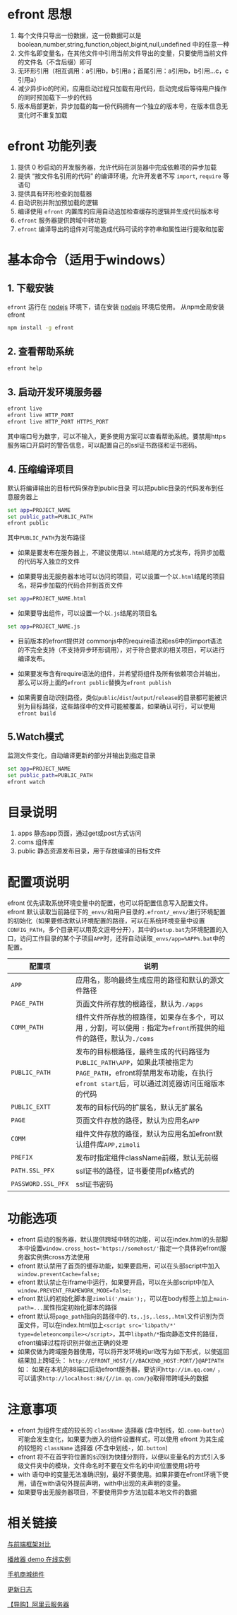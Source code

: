 
# efront 思想

1. 每个文件只导出一份数据，这一份数据可以是 boolean,number,string,function,object,bigint,null,undefined 中的任意一种
2. 文件名即变量名，在其他文件中引用当前文件导出的变量，只要使用当前文件的文件名（不含后缀）即可
3. 无环形引用（相互调用：a引用b，b引用a；首尾引用：a引用b，b引用...c，c引用a）
4. 减少异步io的时间，应用启动过程只加载有用代码，启动完成后等待用户操作的同时预加载下一步的代码
5. 版本局部更新，异步加载的每一份代码拥有一个独立的版本号，在版本信息无变化时不重复加载

# efront 功能列表

1. 提供 0 秒启动的开发服务器，允许代码在浏览器中完成依赖项的异步加载
2. 提供 “按文件名引用的代码” 的编译环境，允许开发者不写 `import`, `require` 等语句
3. 提供具有环形检查的加载器
4. 自动识别并附加预加载的逻辑
5. 编译使用 `efront` 内置库的应用自动追加检查缓存的逻辑并生成代码版本号
6. `efront` 服务器提供跨域中转功能
7. `efront` 编译导出的组件对可能造成代码可读的字符串和属性进行提取和加密

# 基本命令（适用于windows）

## 1. 下载安装

`efront` 运行在 [nodejs](https://nodejs.org/zh-cn/) 环境下，请在安装 [nodejs](https://nodejs.org/zh-cn/) 环境后使用。
从npm全局安装efront

```bat
npm install -g efront
```

## 2. 查看帮助系统

```bat
efront help
```

## 3. 启动开发环境服务器

```bat
efront live
efront live HTTP_PORT
efront live HTTP_PORT HTTPS_PORT
```

其中端口号为数字，可以不输入，更多使用方案可以查看帮助系统。要禁用https服务端口开启时的警告信息，可以配置自己的ssl证书路径和证书密码。

## 4. 压缩编译项目

默认将编译输出的目标代码保存到public目录
可以把public目录的代码发布到任意服务器上

```bat
set app=PROJECT_NAME
set public_path=PUBLIC_PATH
efront public
```

其中`PUBLIC_PATH`为发布路径

* 如果是要发布在服务器上，不建议使用以`.html`结尾的方式发布，将异步加载的代码写入独立的文件

* 如果要导出无服务器本地可以访问的项目，可以设置一个以`.html`结尾的项目名，将异步加载的代码合并到首页文件

```bat
set app=PROJECT_NAME.html
```

* 如果要导出组件，可以设置一个以`.js`结尾的项目名

```bat
set app=PROJECT_NAME.js
```

* 目前版本的efront提供对 commonjs中的require语法和es6中的import语法 的不完全支持（不支持异步环形调用），对于符合要求的相关项目，可以进行编译发布。
* 如果要发布含有require语法的组件，并希望将组件及所有依赖项合并输出，那么可以将上面的`efront public`替换为`efront publish`

* 如果需要自动识别路径，类似`public`/`dist`/`output`/`release`的目录都可能被识别为目标路径，这些路径中的文件可能被覆盖，如果确认可行，可以使用`efront build`

## 5.Watch模式

监测文件变化，自动编译更新的部分并输出到指定目录

```bat
set app=PROJECT_NAME
set public_path=PUBLIC_PATH
efront watch
```

# 目录说明

01. apps 静态app页面，通过get或post方式访问
02. coms 组件库
03. public 静态资源发布目录，用于存放编译的目标文件

# 配置项说明

efront 优先读取系统环境变量中的配置，也可以将配置信息写入配置文件。
efront 默认读取当前路径下的`_envs/`和用户目录的`.efront/_envs/`进行环境配置的初始化（如果要修改默认环境配置的路径，可以在系统环境变量中设置`CONFIG_PATH`，多个目录可以用英文逗号分开），其中的`setup.bat`为环境配置的入口，访问工作目录的某个子项目`APP`时，还将自动读取`_envs/app=%APP%.bat`中的配置。

| 配置项 |说明|
|--|--|
| `APP` | 应用名，影响最终生成应用的路径和默认的源文件路径
| `PAGE_PATH`| 页面文件所存放的根路径，默认为`./apps`
| `COMM_PATH`| 组件文件所存放的根路径，如果存在多个，可以用 `,` 分割，可以使用 `:` 指定为`efront`所提供的组件的路径，默认为`./coms`
| `PUBLIC_PATH`| 发布的目标根路径，最终生成的代码路径为`PUBLIC_PATH\APP`，如果此项被指定为`PAGE_PATH`，efront将禁用发布功能，在执行`efront start`后，可以通过浏览器访问压缩版本的代码
| `PUBLIC_EXTT`| 发布的目标代码的扩展名，默认无扩展名
| `PAGE`| 页面文件存放的路径，默认为应用名`APP`
| `COMM`| 组件文件存放的路径，默认为应用名加efront默认组件库`APP,zimoli`
| `PREFIX`| 发布时指定组件className前缀，默认无前缀
| `PATH.SSL_PFX`| ssl证书的路径，证书要使用pfx格式的
| `PASSWORD.SSL_PFX`| ssl证书密码

# 功能选项

* efront 启动的服务器，默认提供跨域中转的功能，可以在index.html的头部脚本中设置`window.cross_host='https://somehost/'`指定一个具体的efront服务器实例供cross方法使用
* efront 默认禁用了首页的缓存功能，如果要启用，可以在头部script中加入 `window.preventCache=false;`
* efront 默认禁止在iframe中运行，如果要开启，可以在头部script中加入 `window.PREVENT_FRAMEWORK_MODE=false;`
* efront 默认的初始化脚本是`zimoli('/main');`，可以在body标签上加上`main-path=...`属性指定初始化脚本的路径
* efront 默认将`page_path`指向的路径中的`.ts,.js,.less,.html`文件识别为页面文件，可以在index.html加上`<script src='libpath/*' type=deleteoncompile></script>`，其中`libpath/*`指向静态文件的路径，efront编译过程将识别并做出正确的处理
* 如果仅做为跨域服务器使用，可以将开发环境的url改写为如下形式，以使返回结果加上跨域头：
`http://EFRONT_HOST/{//BACKEND_HOST:PORT/}@APIPATH`
<br/>如：
如果在本机的88端口启动efront服务器，要访问`http://im.qq.com/` ，可以请求`http://localhost:88/{//im.qq.com/}@`取得带跨域头的数据

# 注意事项

* efront 为组件生成的较长的 `className` 选择器 (含中划线，如`.comm-button`)可能会发生变化，如果要为嵌入的组件设置样式，可以使用 efront 为其生成的较短的 `className` 选择器 (不含中划线`-`，如`.button`)
* efront 将不在首字符位置的`$`识别为快捷分割符，以便以变量名的方式引入多级文件夹中的模块，文件命名时不要在文件名的中间位置使用`$`符号
* with 语句中的变量无法准确识别，最好不要使用。如果非要在efront环境下使用，请在with语句外提前声明，with中出现的未声明的变量。
* 如果要导出无服务器项目，不要使用异步方法加载本地文件的数据

# 相关链接

[与前端框架对比](docs/compare.md)

[播放器 demo 在线实例](http://efront.cc/kugou/)

[手机商城组件](http://github.com/yunxu1019/qfy)

[更新日志](https://github.com/yunxu1019/efront/commits/develop)

[【导购】阿里云服务器](https://www.aliyun.com/minisite/goods?userCode=4gklptno)
